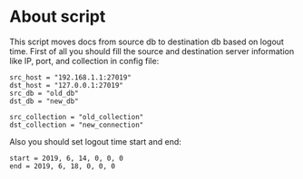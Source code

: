 # About script
This script moves docs from source db to destination db based on logout time. First of all you should fill the source and destination server information like IP, port, and collection in config file:
```
src_host = "192.168.1.1:27019"
dst_host = "127.0.0.1:27019"
src_db = "old_db"
dst_db = "new_db"

src_collection = "old_collection"
dst_collection = "new_connection"

```
Also you should set logout time start and end:

```
start = 2019, 6, 14, 0, 0, 0
end = 2019, 6, 18, 0, 0, 0
```

